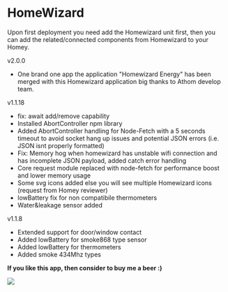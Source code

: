 # HomeWizard

Upon first deployment you need add the Homewizard unit first, then you can add the related/connected components from Homewizard to your Homey.

v2.0.0
* One brand one app the application "Homewizard Energy" has been merged with this Homewizard application big thanks to Athom develop team.

v1.1.18
* fix: await add/remove capability
* Installed AbortController npm library
* Added AbortController handling for Node-Fetch with a 5 seconds timeout to avoid socket hang up issues and potential JSON errors (i.e. JSON isnt properly formatted)
* Fix: Memory hog when homewizard has unstable wifi connection and has incomplete JSON payload, added catch error handling
* Core request module replaced with node-fetch for performance boost and lower memory usage
* Some svg icons added else you will see multiple Homewizard icons (request from Homey reviewer)
* lowBattery fix for non compatibile thermometers
* Water&leakage sensor added

v1.1.8
* Extended support for door/window contact
* Added lowBattery for smoke868 type sensor
* Added lowBattery for thermometers
* Added smoke 434Mhz types

**If you like this app, then consider to buy me a beer :)**

[![](https://www.paypalobjects.com/en_US/i/btn/btn_donateCC_LG.gif)](https://www.paypal.com/paypalme2/jtebbens)
